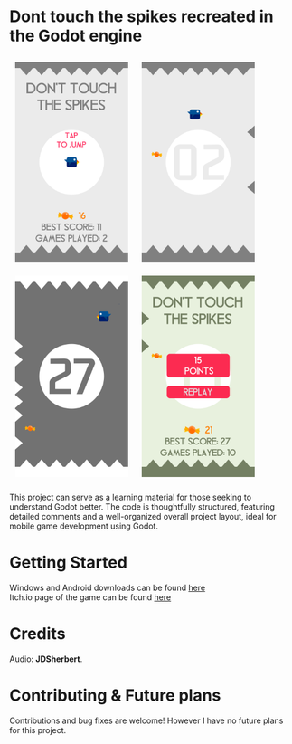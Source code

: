 # Dont touch the spikes recreated in the Godot engine

<div align="left">
  <img src="Screenshots/Screenshot-Menu.png" alt="Game Screenshot" width="200" style="display: inline-block; margin: 10px;"/>
  <img src="Screenshots/Screenshot-InGame-1.png" alt="In-Game 1 Screenshot" width="200" style="display: inline-block; margin: 10px;"/>
  <img src="Screenshots/Screenshot-InGame-3.png" alt="In-Game 3 Screenshot" width="200" style="display: inline-block; margin: 10px;"/>
  <img src="Screenshots/Screenshot-DeathScreen.png" alt="Death Screen Screenshot" width="200" style="display: inline-block; margin: 10px;"/>
</div>

This project can serve as a learning material for those seeking to understand Godot better. The code is thoughtfully structured, featuring detailed comments and a well-organized overall project layout, ideal for mobile game development using Godot.

# Getting Started
Windows and Android downloads can be found [here](https://github.com/m1zukash1/Dont-touch-the-spikes-godot-clone/releases)<br>
Itch.io page of the game can be found [here](https://m1zukash1.itch.io/dtts-remade-in-godot)

# Credits
Audio: **JDSherbert**.

# Contributing & Future plans
Contributions and bug fixes are welcome! However I have no future plans for this project.




